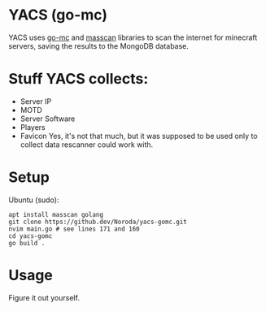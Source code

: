 # YACS (go-mc)
YACS uses [go-mc](https://github.com/Tnze/go-mc) and [masscan](https://github.com/zan8in/masscan) libraries to scan the internet for minecraft servers, saving the results to the MongoDB database.

# Stuff YACS collects:
- Server IP
- MOTD
- Server Software
- Players
- Favicon
Yes, it's not that much, but it was supposed to be used only to collect data rescanner could work with.

# Setup
Ubuntu (sudo):
```
apt install masscan golang
git clone https://github.dev/Noroda/yacs-gomc.git
nvim main.go # see lines 171 and 160
cd yacs-gomc
go build .
```

# Usage
Figure it out yourself.
